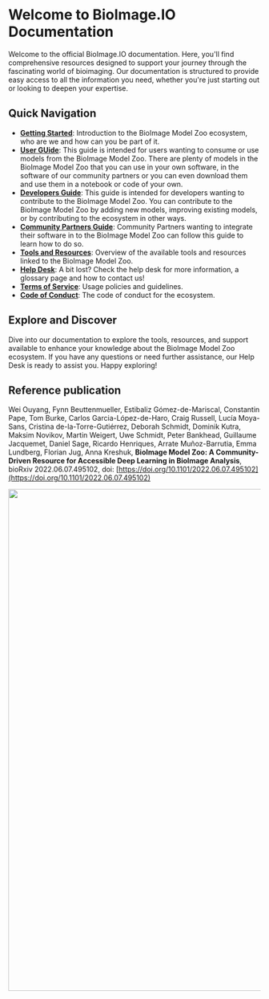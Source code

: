 # Welcome to BioImage.IO Documentation

Welcome to the official BioImage.IO documentation. Here, you'll find comprehensive resources designed to support your journey through the fascinating world of bioimaging. Our documentation is structured to provide easy access to all the information you need, whether you're just starting out or looking to deepen your expertise.

## Quick Navigation

- **[Getting Started](/getting_started/README.md)**: Introduction to the BioImage Model Zoo ecosystem, who are we and how can you be part of it.
- **[User GUide](/guides/user-guide.md)**: This guide is intended for users wanting to consume or use models from the BioImage Model Zoo. There are plenty of models in the BioImage Model Zoo that you can use in your own software, in the software of our community partners or you can even download them and use them in a notebook or code of your own.
- **[Developers Guide](/guides/developers-guide.md)**: This guide is intended for developers wanting to contribute to the BioImage Model Zoo. You can contribute to the BioImage Model Zoo by adding new models, improving existing models, or by contributing to the ecosystem in other ways.
- **[Community Partners Guide](/guides/community-partners-guide.md)**: Community Partners wanting to integrate their software in to the BioImage Model Zoo can follow this guide to learn how to do so. 
- **[Tools and Resources](/tools_and_resources/README.md)**: Overview of the available tools and resources linked to the BioImage Model Zoo.
- **[Help Desk](/help_desk/README.md)**: A bit lost? Check the help desk for more information, a glossary page and how to contact us!
- **[Terms of Service](/terms_of_service.md)**: Usage policies and guidelines.
- **[Code of Conduct](/CODE_OF_CONDUCT.md)**: The code of conduct for the ecosystem.

## Explore and Discover

Dive into our documentation to explore the tools, resources, and support available to enhance your knowledge about the BioImage Model Zoo ecosystem. If you have any questions or need further assistance, our Help Desk is ready to assist you. Happy exploring!

## Reference publication
Wei Ouyang, Fynn Beuttenmueller, Estibaliz Gómez-de-Mariscal, Constantin Pape, Tom Burke, Carlos Garcia-López-de-Haro, Craig Russell, Lucía Moya-Sans, Cristina de-la-Torre-Gutiérrez, Deborah Schmidt, Dominik Kutra, Maksim Novikov, Martin Weigert, Uwe Schmidt, Peter Bankhead, Guillaume Jacquemet, Daniel Sage, Ricardo Henriques, Arrate Muñoz-Barrutia, Emma Lundberg, Florian Jug, Anna Kreshuk, **BioImage Model Zoo: A Community-Driven Resource for Accessible Deep Learning in BioImage Analysis**, bioRxiv 2022.06.07.495102, doi: [https://doi.org/10.1101/2022.06.07.495102](https://doi.org/10.1101/2022.06.07.495102)

<img src="./bioimage-io-paper-figure-1.png" align="center" width="1000"/>


